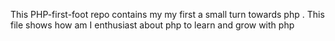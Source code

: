 This PHP-first-foot repo contains my my first a small turn towards php . This file shows how am I enthusiast about php to learn and grow with php
